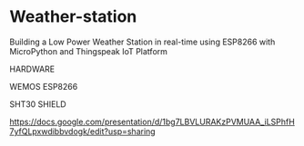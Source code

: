 # Weather-station

Building a Low Power Weather Station in real-time using ESP8266 with MicroPython and Thingspeak IoT Platform

HARDWARE

WEMOS ESP8266

SHT30 SHIELD

https://docs.google.com/presentation/d/1bg7LBVLURAKzPVMUAA_iLSPhfH7yfQLpxwdibbvdogk/edit?usp=sharing
